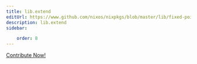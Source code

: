 ```yaml
---
title: lib.extend
editUrl: https://www.github.com/nixos/nixpkgs/blob/master/lib/fixed-points.nix#L153C25
description: lib.extend
sidebar:

    order: 8
---
```


<a href="https://www.github.com/nixos/nixpkgs/blob/master/lib/fixed-points.nix#L153C25">Contribute Now!</a>



